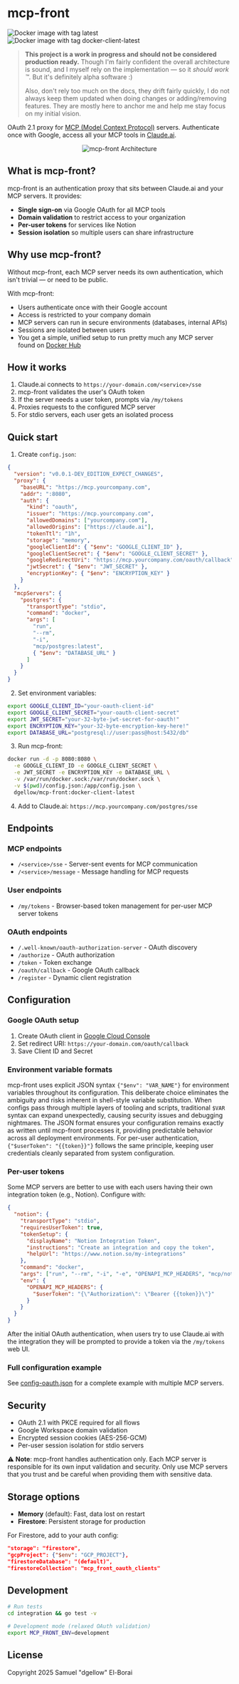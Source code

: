 # mcp-front

![Docker image with tag latest](https://img.shields.io/docker/image-size/dgellow/mcp-front/latest?style=flat&logo=docker&label=latest)
![Docker image with tag docker-client-latest](https://img.shields.io/docker/image-size/dgellow/mcp-front/docker-client-latest?style=flat&logo=docker&label=docker-client-latest)

> **This project is a work in progress and should not be considered production ready.**
> Though I'm fairly confident the overall architecture is sound, and I myself rely on the implementation — so it _should work :tm:_.
> But it's definitely alpha software :)
>
> Also, don't rely too much on the docs, they drift fairly quickly, I do not always keep them updated when doing changes or adding/removing features. They are mostly here to anchor me and help me stay focus on my initial vision.

OAuth 2.1 proxy for [MCP (Model Context Protocol)](https://modelcontextprotocol.io/introduction) servers. Authenticate once with Google, access all your MCP tools in [Claude.ai](https://claude.ai).


<div align="center">

![mcp-front Architecture](docs/architecture.svg)

</div>

## What is mcp-front?

mcp-front is an authentication proxy that sits between Claude.ai and your MCP servers. It provides:

- **Single sign-on** via Google OAuth for all MCP tools
- **Domain validation** to restrict access to your organization
- **Per-user tokens** for services like Notion
- **Session isolation** so multiple users can share infrastructure

## Why use mcp-front?

Without mcp-front, each MCP server needs its own authentication, which isn't trivial — or need to be public.

With mcp-front:

- Users authenticate once with their Google account
- Access is restricted to your company domain
- MCP servers can run in secure environments (databases, internal APIs)
- Sessions are isolated between users
- You get a simple, unified setup to run pretty much any MCP server found on [Docker Hub](https://hub.docker.com/mcp)

## How it works

1. Claude.ai connects to `https://your-domain.com/<service>/sse`
2. mcp-front validates the user's OAuth token
3. If the server needs a user token, prompts via `/my/tokens`
4. Proxies requests to the configured MCP server
5. For stdio servers, each user gets an isolated process

## Quick start

1. Create `config.json`:

```json
{
  "version": "v0.0.1-DEV_EDITION_EXPECT_CHANGES",
  "proxy": {
    "baseURL": "https://mcp.yourcompany.com",
    "addr": ":8080",
    "auth": {
      "kind": "oauth",
      "issuer": "https://mcp.yourcompany.com",
      "allowedDomains": ["yourcompany.com"],
      "allowedOrigins": ["https://claude.ai"],
      "tokenTtl": "1h",
      "storage": "memory",
      "googleClientId": { "$env": "GOOGLE_CLIENT_ID" },
      "googleClientSecret": { "$env": "GOOGLE_CLIENT_SECRET" },
      "googleRedirectUri": "https://mcp.yourcompany.com/oauth/callback",
      "jwtSecret": { "$env": "JWT_SECRET" },
      "encryptionKey": { "$env": "ENCRYPTION_KEY" }
    }
  },
  "mcpServers": {
    "postgres": {
      "transportType": "stdio",
      "command": "docker",
      "args": [
        "run",
        "--rm",
        "-i",
        "mcp/postgres:latest",
        { "$env": "DATABASE_URL" }
      ]
    }
  }
}
```

2. Set environment variables:

```bash
export GOOGLE_CLIENT_ID="your-oauth-client-id"
export GOOGLE_CLIENT_SECRET="your-oauth-client-secret"
export JWT_SECRET="your-32-byte-jwt-secret-for-oauth!"
export ENCRYPTION_KEY="your-32-byte-encryption-key-here!"
export DATABASE_URL="postgresql://user:pass@host:5432/db"
```

3. Run mcp-front:

```bash
docker run -d -p 8080:8080 \
  -e GOOGLE_CLIENT_ID -e GOOGLE_CLIENT_SECRET \
  -e JWT_SECRET -e ENCRYPTION_KEY -e DATABASE_URL \
  -v /var/run/docker.sock:/var/run/docker.sock \
  -v $(pwd)/config.json:/app/config.json \
  dgellow/mcp-front:docker-client-latest
```

4. Add to Claude.ai: `https://mcp.yourcompany.com/postgres/sse`

## Endpoints

### MCP endpoints

- `/<service>/sse` - Server-sent events for MCP communication
- `/<service>/message` - Message handling for MCP requests

### User endpoints

- `/my/tokens` - Browser-based token management for per-user MCP server tokens

### OAuth endpoints

- `/.well-known/oauth-authorization-server` - OAuth discovery
- `/authorize` - OAuth authorization
- `/token` - Token exchange
- `/oauth/callback` - Google OAuth callback
- `/register` - Dynamic client registration

## Configuration

### Google OAuth setup

1. Create OAuth client in [Google Cloud Console](https://console.cloud.google.com/)
2. Set redirect URI: `https://your-domain.com/oauth/callback`
3. Save Client ID and Secret

### Environment variable formats

mcp-front uses explicit JSON syntax `{"$env": "VAR_NAME"}` for environment variables throughout its configuration. This deliberate choice eliminates the ambiguity and risks inherent in shell-style variable substitution. When configs pass through multiple layers of tooling and scripts, traditional `$VAR` syntax can expand unexpectedly, causing security issues and debugging nightmares. The JSON format ensures your configuration remains exactly as written until mcp-front processes it, providing predictable behavior across all deployment environments. For per-user authentication, `{"$userToken": "{{token}}"}` follows the same principle, keeping user credentials cleanly separated from system configuration.

### Per-user tokens

Some MCP servers are better to use with each users having their own integration token (e.g., Notion). Configure with:

```json
{
  "notion": {
    "transportType": "stdio",
    "requiresUserToken": true,
    "tokenSetup": {
      "displayName": "Notion Integration Token",
      "instructions": "Create an integration and copy the token",
      "helpUrl": "https://www.notion.so/my-integrations"
    },
    "command": "docker",
    "args": ["run", "--rm", "-i", "-e", "OPENAPI_MCP_HEADERS", "mcp/notion:latest"],
    "env": {
      "OPENAPI_MCP_HEADERS": {
        "$userToken": "{\"Authorization\": \"Bearer {{token}}\"}"
      }
    }
  }
}
```

After the initial OAuth authentication, when users try to use Claude.ai with the integration they will be prompted to
provide a token via the `/my/tokens` web UI.

### Full configuration example

See [config-oauth.json](config-oauth.json) for a complete example with multiple MCP servers.

## Security

- OAuth 2.1 with PKCE required for all flows
- Google Workspace domain validation
- Encrypted session cookies (AES-256-GCM)
- Per-user session isolation for stdio servers

⚠️ **Note**: mcp-front handles authentication only. Each MCP server is responsible for its own input validation and
security. Only use MCP servers that you trust and be careful when providing them with sensitive data.

## Storage options

- **Memory** (default): Fast, data lost on restart
- **Firestore**: Persistent storage for production

For Firestore, add to your auth config:

```json
"storage": "firestore",
"gcpProject": {"$env": "GCP_PROJECT"},
"firestoreDatabase": "(default)",
"firestoreCollection": "mcp_front_oauth_clients"
```

## Development

```bash
# Run tests
cd integration && go test -v

# Development mode (relaxed OAuth validation)
export MCP_FRONT_ENV=development
```

## License

Copyright 2025 Samuel "dgellow" El-Borai
